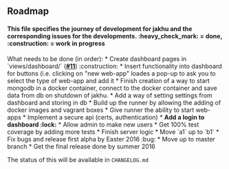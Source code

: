 ## Roadmap
<h4>This file specifies the journey of development for jakhu and the corresponding issues for the developments. :heavy_check_mark: = done, :construction: = work in progress</h4>
What needs to be done (in order):
* Create dashboard pages in `views/dashboard/` (<a href="https://github.com/Gum-Joe/jakhu/issues/11"><b>#11</b></a>) :construction:
* Insert functionality into dashboard for buttons (i.e. clicking on "new web-app" loades a pop-up to ask you to select the type of web-app and add it
* Finish creation of a way to start mongodb in a docker container, connect to the docker container and save data from db on shutdown of jakhu.
* Add a way of setting settings from dashboard and storing in db
* Build up the runner by allowing the adding of docker images and vagrant boxes
* Give runner the ability to start web-apps
* Implement a secure api (certs, authentication)
* <b>Add a login to dashboard :lock:</b>
* Allow admin to make new users
* Get 100% test coverage by adding more tests
* Finish server logic
* Move `a1` up to `b1`
* Fix bugs and release first alpha by Easter 2016 :bug:
* Move up to master branch
* Get the final release done by summer 2016

The status of this will be available in `CHANGELOG.md`
